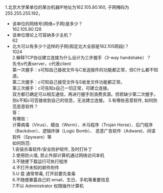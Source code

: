 1.北京大学某单位的某台机器IP地址为162.105.80.160, 子网掩码为255.255.255.192，
  - 该单位的网络号(网络+子网)是多少？    
162.105.80.128    
  - 该单位理论上可容纳多少主机？        
62    
  - 北大可以有多少个这样的子网(假定北大全部是162.105网段)？    
1024     
2.解释TCP协议建立连接为什么设计为三步握手（3-way handshake）？   
先令s代表server，c代表client     
第一次握手：s可知自己接收文件与C发送报件的功能都正常，但C什么都不知道。   
第二次握手：c可知自己接受文件与S收发文件功能都正常。   
第三次握手：c可告知s自己一切正常，可建立连接。    
双方都已确定可以相互通信，再进行握手则浪费资源。但若缺少第二次握手，则s不知c可否接收到自己的信息，无法建立连接。
3.有哪些恶意软件, 如何防范恶意软件？    
答：    
有哪些：    
计算病毒（Virus）、蠕虫（Worm）、木马程序（Trojan Horse）、后门程序（Backdoor）、逻辑炸弹（Logic Bomb）、
恶意广告软件（Adware)、间谍软件（Spyware）等   
如何防范:   
1.安装杀毒软件/安全防护软件, 及时打补丁    
2.使用防火墙, 禁止外部计算机通过网络访问本机        
3.不随便下载运行可执行程序      
4.不打开未知的邮件附件        
5.U 盘 通常带毒, 打开前要先查毒        
6.不随便暴露自己的 email、生日、手机等重要信息         
7.不以 Administrator 权限操作计算机        
